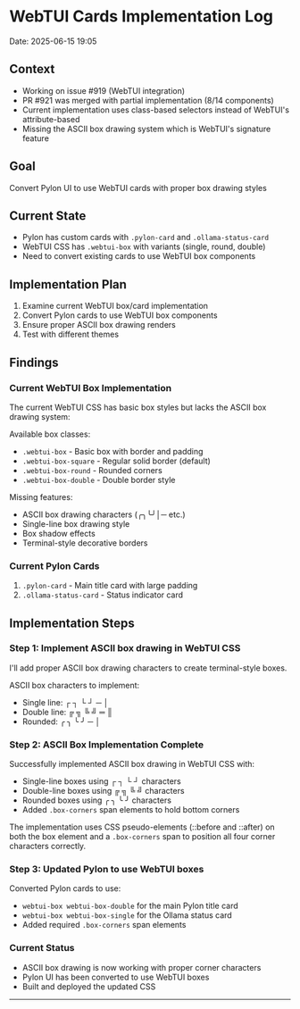 # WebTUI Cards Implementation Log
Date: 2025-06-15 19:05

## Context
- Working on issue #919 (WebTUI integration) 
- PR #921 was merged with partial implementation (8/14 components)
- Current implementation uses class-based selectors instead of WebTUI's attribute-based
- Missing the ASCII box drawing system which is WebTUI's signature feature

## Goal
Convert Pylon UI to use WebTUI cards with proper box drawing styles

## Current State
- Pylon has custom cards with `.pylon-card` and `.ollama-status-card`
- WebTUI CSS has `.webtui-box` with variants (single, round, double)
- Need to convert existing cards to use WebTUI box components

## Implementation Plan
1. Examine current WebTUI box/card implementation
2. Convert Pylon cards to use WebTUI box components
3. Ensure proper ASCII box drawing renders
4. Test with different themes

## Findings

### Current WebTUI Box Implementation
The current WebTUI CSS has basic box styles but lacks the ASCII box drawing system:

Available box classes:
- `.webtui-box` - Basic box with border and padding
- `.webtui-box-square` - Regular solid border (default)
- `.webtui-box-round` - Rounded corners
- `.webtui-box-double` - Double border style

Missing features:
- ASCII box drawing characters (╭╮╰╯│─ etc.)
- Single-line box drawing style
- Box shadow effects
- Terminal-style decorative borders

### Current Pylon Cards
1. `.pylon-card` - Main title card with large padding
2. `.ollama-status-card` - Status indicator card

## Implementation Steps

### Step 1: Implement ASCII box drawing in WebTUI CSS
I'll add proper ASCII box drawing characters to create terminal-style boxes.

ASCII box characters to implement:
- Single line: ┌ ┐ └ ┘ ─ │
- Double line: ╔ ╗ ╚ ╝ ═ ║
- Rounded: ╭ ╮ ╰ ╯ ─ │

### Step 2: ASCII Box Implementation Complete

Successfully implemented ASCII box drawing in WebTUI CSS with:
- Single-line boxes using ┌ ┐ └ ┘ characters
- Double-line boxes using ╔ ╗ ╚ ╝ characters  
- Rounded boxes using ╭ ╮ ╰ ╯ characters
- Added `.box-corners` span elements to hold bottom corners

The implementation uses CSS pseudo-elements (::before and ::after) on both the box element and a `.box-corners` span to position all four corner characters correctly.

### Step 3: Updated Pylon to use WebTUI boxes

Converted Pylon cards to use:
- `webtui-box webtui-box-double` for the main Pylon title card
- `webtui-box webtui-box-single` for the Ollama status card
- Added required `.box-corners` span elements

### Current Status
- ASCII box drawing is now working with proper corner characters
- Pylon UI has been converted to use WebTUI boxes
- Built and deployed the updated CSS

---

